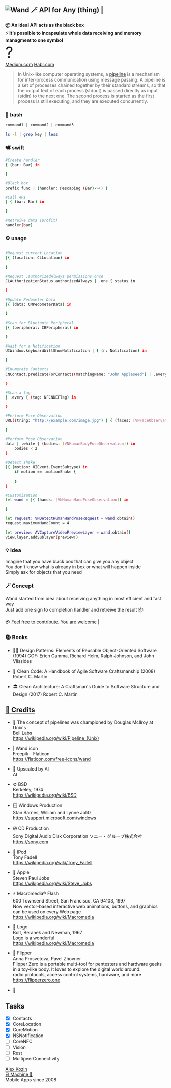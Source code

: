 
## ![Wand 🪄](https://github.com/El-Machine/Wand/raw/main/App/Assets.xcassets/AppIcon.appiconset/magic-wand-transformed-20.png) API for Any (thing) |
**📦 An ideal API acts as the black box**  
**⚡️ It’s possible to incapsulate whole data receiving and memory managment to one symbol**  
<font size=222>?</font>   
[Medium.com](https://medium.com/@al.kozin/universal-api-7ddc67bb0aa5)
[Habr.com](https://habr.com/ru/post/674010/)
  
>In Unix-like computer operating systems, a [pipeline](https://en.wikipedia.org/wiki/Pipeline_(Unix)) is a mechanism for inter-process communication using message passing. A pipeline is a set of processes chained together by their standard streams, so that the output text of each process (stdout) is passed directly as input (stdin) to the next one. The second process is started as the first process is still executing, and they are executed concurrently.
### 💬 bash
```bash
command1 | command2 | command3

ls -l | grep key | less
```

### 🕊️ swift
```bash
#Create handler  
{ (bar: Bar) in

}

```

```bash
#Black box
prefix func | (handler: @escaping (Bar)->() )

#Call API
| { (bar: Bar) in

}

```

```bash
#Retreive data (profit)
handler(bar)

``` 

### ⚙️ usage

```bash

#Request current Location
|{ (location: CLLocation) in 

}

#Request .authorizedAlways permissions once
CLAuthorizationStatus.authorizedAlways | .one { status in
            
}

#Update Pedometer Data
|{ (data: CMPedometerData) in 

}

#Scan for Bluetooth Peripheral
|{ (peripheral: CBPeripheral) in 

}

#Wait for a Notification
UIWindow.keyboardWillShowNotification | { (n: Notification) in
            
}

#Enumerate Contacts
CNContact.predicateForContacts(matchingName: "John Appleseed") | .every { (contact: CNContact) in
                        
}

#Scan a tag
| .every { (tag: NFCNDEFTag) in

}

#Perform Face Observation
URL(string: "http://example.com/image.jpg") | { (faces: [VNFaceObservation]) in

}

#Perform Pose Observation
data | .while { (bodies: [VNHumanBodyPoseObservation]) in
    bodies < 2
}

#Detect shake
|{ (motion: UIEvent.EventSubtype) in
    if motion == .motionShake {
                
    }
}

```

```bash
#Customization
let wand = |{ (hands: [VNHumanHandPoseObservation]) in

}

let request: VNDetectHumanHandPoseRequest = wand.obtain()
request.maximumHandCount = 4

let preview: AVCaptureVideoPreviewLayer = wand.obtain()
view.layer.addSublayer(preview!)

```
### 💡 Idea
  Imagine that you have black box that can give you any object   
  You don't know what is already in box or what will happen inside    
  Simply ask for objects that you need

### 🪄 Сoncept

Wand started from idea about receiving anything in most efficient and fast way   
Just add one sign to completion handler and retreive the result 📦  

💳 [Feel free to contribute. You are welcome |](https://github.com/El-Machine/Wand/graphs/contributors)

### 📚 Books

- 🧑‍💻  Design Patterns: Elements of Reusable Object-Oriented Software (1994)
    GOF: Erich Gamma, Richard Helm, Ralph Johnson, and John Vlissides

- 🧼  Clean Code: A Handbook of Agile Software Craftsmanship (2008)
    Robert C. Martin 

- 🏛️  Clean Architecture: A Craftsman's Guide to Software Structure and Design (2017)
    Robert C. Martin 

## [🤝 Credits](https://github.com/El-Machine/Wand/blob/main/CONTRIB.TXT)

- 🔔  The concept of pipelines was championed by Douglas McIlroy at Unix's   
    Bell Labs   
    https://wikipedia.org/wiki/Pipeline_(Unix)

- |   Wand icon   
    Freepik - Flaticon   
    https://flaticon.com/free-icons/wand

- 🤖  Upscaled by AI   
    AI

- ⚙️  BSD   
    Berkeley, 1974   
    https://wikipedia.org/wiki/BSD

- 🪟  Windows Production   
    Stan Barnes, William and Lynne Jolitz   
    https://support.microsoft.com/windows

- 💿  CD Production   
    Sony Digital Audio Disk Corporation ソニー・グループ株式会社   
    https://sony.com

- 📱  iPod   
    Tony Fadell   
    https://wikipedia.org/wiki/Tony_Fadell

- 🍏  Apple   
    Steven Paul Jobs   
    https://wikipedia.org/wiki/Steve_Jobs

- ⚡️  Macromedia® Flash   
    600 Townsend Street, San Francisco, CA 94103, 1997   
    Now vector-based interactive web animations, buttons, and graphics   
    can be used on every Web page   
    https://wikipedia.org/wiki/Macromedia

- 🐢  Logo   
    Bolt, Beranek and Newman, 1967   
    Logo is a wonderful   
    https://wikipedia.org/wiki/Macromedia

- 🐬  Flipper   
    Anna Prosvetova, Pavel Zhovner   
    Flipper Zero is a portable multi-tool for pentesters and hardware geeks   
    in a toy-like body. It loves to explore the digital world around:   
    radio protocols, access control systems, hardware, and more   
    https://flipperzero.one

- 🤝

## Tasks

- [x] Contacts
- [x] CoreLocation
- [x] CoreMotion
- [x] NSNotification
- [ ] CoreNFC
- [ ] Vision
- [ ] Rest
- [ ] MultipeerConnectivity

[Alex Kozin](mailto:al@el-machine.com)  
[El Machine 🤖](https://el-machine.com)  
Mobile Apps since 2008
